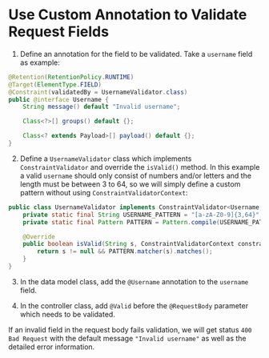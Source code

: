 # Use Custom Annotation to Validate Request Fields

1. Define an annotation for the field to be validated. Take a `username` field as example:

  ```java
  @Retention(RetentionPolicy.RUNTIME)
  @Target(ElementType.FIELD)
  @Constraint(validatedBy = UsernameValidator.class)
  public @interface Username {
      String message() default "Invalid username";

      Class<?>[] groups() default {};

      Class<? extends Payload>[] payload() default {};
  }
  ```

2. Define a `UsernameValidator` class which implements `ConstraintValidator` and override the `isValid()` method. In this example a valid `username` should only consist of numbers and/or letters and the length must be between 3 to 64, so we will simply define a custom pattern without using `ConstraintValidatorContext`:

  ```java
  public class UsernameValidator implements ConstraintValidator<Username, String> {
      private static final String USERNAME_PATTERN = "[a-zA-Z0-9]{3,64}";
      private static final Pattern PATTERN = Pattern.compile(USERNAME_PATTERN);

      @Override
      public boolean isValid(String s, ConstraintValidatorContext constraintValidatorContext) {
          return s != null && PATTERN.matcher(s).matches();
      }
  }

  ```

3. In the data model class, add the `@Username` annotation to the `username` field.

4. In the controller class, add `@Valid` before the `@RequestBody` parameter which needs to be validated.

If an invalid field in the request body fails validation, we will get status `400 Bad Request` with the default message `"Invalid username"` as well as the detailed error information.
